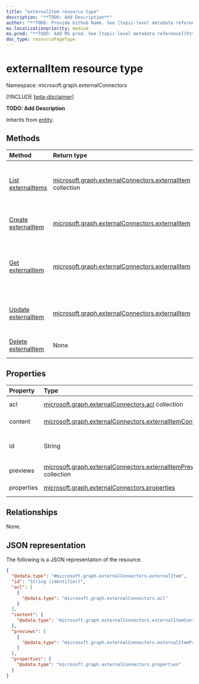 ```yaml
---
title: "externalItem resource type"
description: "**TODO: Add Description**"
author: "**TODO: Provide Github Name. See [topic-level metadata reference](https://msgo.azurewebsites.net/add/document/guidelines/metadata.html#topic-level-metadata)**"
ms.localizationpriority: medium
ms.prod: "**TODO: Add MS prod. See [topic-level metadata reference](https://msgo.azurewebsites.net/add/document/guidelines/metadata.html#topic-level-metadata)**"
doc_type: resourcePageType
---
```


# externalItem resource type

Namespace: microsoft.graph.externalConnectors

[!INCLUDE [beta-disclaimer](../../includes/beta-disclaimer.md)]

**TODO: Add Description**


Inherits from [entity](../resources/externalconnectors-entity.md).

## Methods
|Method|Return type|Description|
|:---|:---|:---|
|[List externalItems](../api/externalconnectors-externalitem-list.md)|[microsoft.graph.externalConnectors.externalItem](../resources/externalconnectors-externalitem.md) collection|Get a list of the [externalItem](../resources/externalconnectors-externalitem.md) objects and their properties.|
|[Create externalItem](../api/externalconnectors-externalconnection-post-items.md)|[microsoft.graph.externalConnectors.externalItem](../resources/externalconnectors-externalitem.md)|Create a new [externalItem](../resources/externalconnectors-externalitem.md) object.|
|[Get externalItem](../api/externalconnectors-externalitem-get.md)|[microsoft.graph.externalConnectors.externalItem](../resources/externalconnectors-externalitem.md)|Read the properties and relationships of an [externalItem](../resources/externalconnectors-externalitem.md) object.|
|[Update externalItem](../api/externalconnectors-externalitem-update.md)|[microsoft.graph.externalConnectors.externalItem](../resources/externalconnectors-externalitem.md)|Update the properties of an [externalItem](../resources/externalconnectors-externalitem.md) object.|
|[Delete externalItem](../api/externalconnectors-externalitem-delete.md)|None|Deletes an [externalItem](../resources/externalconnectors-externalitem.md) object.|

## Properties
|Property|Type|Description|
|:---|:---|:---|
|acl|[microsoft.graph.externalConnectors.acl](../resources/externalconnectors-acl.md) collection|**TODO: Add Description**|
|content|[microsoft.graph.externalConnectors.externalItemContent](../resources/externalconnectors-externalitemcontent.md)|**TODO: Add Description**|
|id|String|**TODO: Add Description** Inherited from [entity](../resources/externalconnectors-entity.md).|
|previews|[microsoft.graph.externalConnectors.externalItemPreview](../resources/externalconnectors-externalitempreview.md) collection|**TODO: Add Description**|
|properties|[microsoft.graph.externalConnectors.properties](../resources/externalconnectors-properties.md)|**TODO: Add Description**|

## Relationships
None.

## JSON representation
The following is a JSON representation of the resource.
<!-- {
  "blockType": "resource",
  "keyProperty": "id",
  "@odata.type": "microsoft.graph.externalConnectors.externalItem",
  "baseType": "microsoft.graph.entity",
  "openType": false
}
-->
``` json
{
  "@odata.type": "#microsoft.graph.externalConnectors.externalItem",
  "id": "String (identifier)",
  "acl": [
    {
      "@odata.type": "microsoft.graph.externalConnectors.acl"
    }
  ],
  "content": {
    "@odata.type": "microsoft.graph.externalConnectors.externalItemContent"
  },
  "previews": [
    {
      "@odata.type": "microsoft.graph.externalConnectors.externalItemPreview"
    }
  ],
  "properties": {
    "@odata.type": "microsoft.graph.externalConnectors.properties"
  }
}
```

